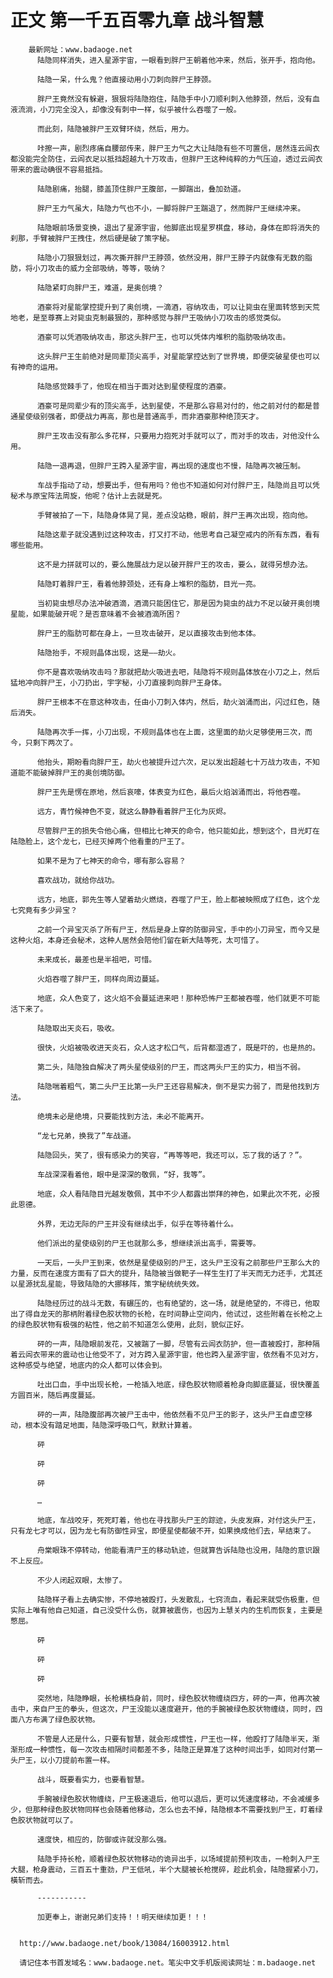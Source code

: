 # 正文 第一千五百零九章 战斗智慧
        最新网址：www.badaoge.net
          陆隐同样消失，进入星源宇宙，一眼看到胖尸王朝着他冲来，然后，张开手，抱向他。
      
          陆隐一呆，什么鬼？他直接动用小刀刺向胖尸王脖颈。
      
          胖尸王竟然没有躲避，狠狠将陆隐抱住，陆隐手中小刀顺利刺入他脖颈，然后，没有血液流淌，小刀完全没入，却像没有刺中一样，似乎被什么吞噬了一般。
      
          而此刻，陆隐被胖尸王双臂环绕，然后，用力。
      
          咔擦一声，剧烈疼痛自腰部传来，胖尸王力气之大让陆隐有些不可置信，居然连云闾衣都没能完全防住，云闾衣足以抵挡超越九十万攻击，但胖尸王这种纯粹的力气压迫，透过云闾衣带来的震动确很不容易抵挡。
      
          陆隐剧痛，抬腿，膝盖顶住胖尸王腹部，一脚踹出，叠加劲道。
      
          胖尸王力气虽大，陆隐力气也不小，一脚将胖尸王踹退了，然而胖尸王继续冲来。
      
          陆隐眼前场景变换，退出了星源宇宙，他脚底出现星罗棋盘，移动，身体在即将消失的刹那，手臂被胖尸王拽住，然后硬是破了策字秘。
      
          陆隐小刀狠狠划过，再次撕开胖尸王脖颈，依然没用，胖尸王脖子内就像有无数的脂肪，将小刀攻击的威力全部吸纳，等等，吸纳？
      
          陆隐紧盯向胖尸王，难道，是奥创境？
      
          酒豪将对星能掌控提升到了奥创境，一滴酒，容纳攻击，可以让毙虫在里面转悠到天荒地老，是至尊赛上对毙虫克制最狠的，那种感觉与胖尸王吸纳小刀攻击的感觉类似。
      
          酒豪可以凭酒吸纳攻击，那这头胖尸王，也可以凭体内堆积的脂肪吸纳攻击。
      
          这头胖尸王生前绝对是同辈顶尖高手，对星能掌控达到了世界境，即便突破星使也可以有神奇的运用。
      
          陆隐感觉棘手了，他现在相当于面对达到星使程度的酒豪。
      
          酒豪可是同辈少有的顶尖高手，达到星使，不是那么容易对付的，他之前对付的都是普通星使级别强者，即便战力再高，那也是普通高手，而非酒豪那种绝顶天才。
      
          胖尸王攻击没有那么多花样，只要用力抱死对手就可以了，而对手的攻击，对他没什么用。
      
          陆隐一退再退，但胖尸王跨入星源宇宙，再出现的速度也不慢，陆隐再次被压制。
      
          车战手指动了动，想要出手，但有用吗？他也不知道如何对付胖尸王，陆隐尚且可以凭秘术与原宝阵法周旋，他呢？估计上去就是死。
      
          手臂被拍了一下，陆隐身体晃了晃，差点没站稳，眼前，胖尸王再次出现，抱向他。
      
          陆隐这辈子就没遇到过这种攻击，打又打不动，他思考自己凝空戒内的所有东西，看有哪些能用。
      
          这不是力拼就可以的，要么施展战力足以破开胖尸王的攻击，要么，就得另想办法。
      
          陆隐盯着胖尸王，看着他脖颈处，还有身上堆积的脂肪，目光一亮。
      
          当初毙虫想尽办法冲破酒滴，酒滴只能困住它，那是因为毙虫的战力不足以破开奥创境星能，如果能破开呢？是否意味着不会被酒滴所困？
      
          胖尸王的脂肪可都在身上，一旦攻击破开，足以直接攻击到他本体。
      
          陆隐抬手，不规则晶体出现，这是——劫火。
      
          你不是喜欢吸纳攻击吗？那就把劫火吸进去吧，陆隐将不规则晶体放在小刀之上，然后猛地冲向胖尸王，小刀扔出，宇字秘，小刀直接刺向胖尸王身体。
      
          胖尸王根本不在意这种攻击，任由小刀刺入体内，然后，劫火汹涌而出，闪过红色，随后消失。
      
          陆隐再次手一挥，小刀出现，不规则晶体也在上面，这里面的劫火足够使用三次，而今，只剩下两次了。
      
          他抬头，期盼看向胖尸王，劫火也被提升过六次，足以发出超越七十万战力攻击，不知道能不能破掉胖尸王的奥创境防御。
      
          胖尸王先是愣在原地，然后哀嚎，体表变为红色，最后火焰汹涌而出，将他吞噬。
      
          远方，青竹候神色不变，就这么静静看着胖尸王化为灰烬。
      
          尽管胖尸王的损失令他心痛，但相比七神天的命令，他只能如此，想到这个，目光盯在陆隐脸上，这个龙七，已经灭掉两个他看重的尸王了。
      
          如果不是为了七神天的命令，哪有那么容易？
      
          喜欢战功，就给你战功。
      
          远方，地底，郭先生等人望着劫火燃烧，吞噬了尸王，脸上都被映照成了红色，这个龙七究竟有多少异宝？
      
          之前一个异宝灭杀了所有尸王，然后是身上穿的防御异宝，手中的小刀异宝，而今又是这种火焰，本身还会秘术，这种人居然会陪他们留在新大陆等死，太可惜了。
      
          未来成长，最差也是半祖吧，可惜。
      
          火焰吞噬了胖尸王，同样向周边蔓延。
      
          地底，众人色变了，这火焰不会蔓延进来吧！那种恐怖尸王都被吞噬，他们就更不可能活下来了。
      
          陆隐取出天炎石，吸收。
      
          很快，火焰被吸收进天炎石，众人这才松口气，后背都湿透了，既是吓的，也是热的。
      
          第二头，陆隐独自解决了两头星使级别的尸王，而这两头尸王的实力，相当不弱。
      
          陆隐喘着粗气，第二头尸王比第一头尸王还容易解决，倒不是实力弱了，而是他找到方法。
      
          绝境未必是绝境，只要能找到方法，未必不能离开。
      
          “龙七兄弟，换我了”车战道。
      
          陆隐回头，笑了，很有感染力的笑容，“再等等吧，我还可以，忘了我的话了？”。
      
          车战深深看着他，眼中是深深的敬佩，“好，我等”。
      
          地底，众人看陆隐目光越发敬佩，其中不少人都露出崇拜的神色，如果此次不死，必报此恩德。
      
          外界，无边无际的尸王并没有继续出手，似乎在等待着什么。
      
          他们派出的星使级别的尸王也就那么多，想继续派出高手，需要等。
      
          一天后，一头尸王到来，依然是星使级别的尸王，这头尸王没有之前那些尸王那么大的力量，反而在速度方面有了巨大的提升，陆隐被当做靶子一样生生打了半天而无力还手，尤其还以星源扰乱星能，导致陆隐的大挪移阵，策字秘统统失效。
      
          陆隐经历过的战斗无数，有碾压的，也有绝望的，这一场，就是绝望的，不得已，他取出了得自龙天的那柄附着绿色胶状物的长枪，在时间静止空间内，他试过，这些附着在长枪之上的绿色胶状物有极强的粘性，他之前不知道怎么使用，此刻，貌似正好。
      
          砰的一声，陆隐眼前发花，又被踹了一脚，尽管有云闾衣防护，但一直被殴打，那种隔着云闾衣带来的震动也让他受不了，对方跨入星源宇宙，他也跨入星源宇宙，依然看不见对方，这种感受与绝望，地底内的众人都可以体会到。
      
          吐出口血，手中出现长枪，一枪插入地底，绿色胶状物顺着枪身向脚底蔓延，很快覆盖方圆百米，随后再度蔓延。
      
          砰的一声，陆隐腹部再次被尸王击中，他依然看不见尸王的影子，这头尸王自虚空移动，根本没有踏足地面，陆隐深呼吸口气，默默计算着。
      
          砰
      
          砰
      
          砰
      
          …
      
          地底，车战咬牙，死死盯着，他也在寻找那头尸王的踪迹，头皮发麻，对付这头尸王，只有龙七才可以，因为龙七有防御性异宝，即便星使都破不开，如果换成他们去，早结束了。
      
          舟棠眼珠不停转动，他能看清尸王的移动轨迹，但就算告诉陆隐也没用，陆隐的意识跟不上反应。
      
          不少人闭起双眼，太惨了。
      
          陆隐样子看上去确实惨，不停地被殴打，头发散乱，七窍流血，看起来就受伤极重，但实际上唯有他自己知道，自己没受什么伤，就算被震伤，也因为上慧关内的生机而恢复，主要是憋屈。
      
          砰
      
          砰
      
          砰
      
          突然地，陆隐睁眼，长枪横档身前，同时，绿色胶状物缠绕四方，砰的一声，他再次被击中，来自尸王的拳头，但这次，尸王没能以速度避开，他的手腕被绿色胶状物缠绕，同时，四面八方布满了绿色胶状物。
      
          不管是人还是什么，只要有智慧，就会形成惯性，尸王也一样，他殴打了陆隐半天，渐渐形成一种惯性，每一次攻击相隔时间都差不多，陆隐正是算准了这种时间出手，如同对付第一头尸王，以小刀提前布置一样。
      
          战斗，既要看实力，也要看智慧。
      
          手腕被绿色胶状物缠绕，尸王极速退后，他可以退后，更可以凭速度移动，不会减缓多少，但那种绿色胶状物同样也会随着他移动，怎么也去不掉，陆隐根本不需要找到尸王，盯着绿色胶状物就可以了。
      
          速度快，相应的，防御或许就没那么强。
      
          陆隐手持长枪，顺着绿色胶状物移动的诡异出手，以场域提前预判攻击，一枪刺入尸王大腿，枪身震动，三百五十重劲，尸王低吼，半个大腿被长枪搅碎，趁此机会，陆隐握紧小刀，橫斩而去。
      
          -----------
      
          加更奉上，谢谢兄弟们支持！！明天继续加更！！！
      
      
      http://www.badaoge.net/book/13084/16003912.html
      
      请记住本书首发域名：www.badaoge.net。笔尖中文手机版阅读网址：m.badaoge.net